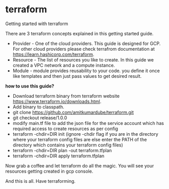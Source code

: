 # terraform

Getting started with terraform

There are 3 terraform concepts explained in this getting started guide.

- Provider - One of the cloud providers. This guide is designed for GCP. For other cloud providers please check terrafrom documentation at <a>https://learn.hashicorp.com/terraform.
- Resource - The list of resources you like to create. In this guide we created a VPC network and a compute instance.
- Module - module provides reusability to your code. you define it once like templates and then just pass values to get desired result.

<b> how to use this guide? </b>

- Download terraform binary from terraform website <a>https://www.terraform.io/downloads.html.
- Add binary to classpath.
- git clone https://github.com/amitkumardube/terraform.git
- git checkout release/1.0.0
- modify main.tf file to add the json file for the service account which has required access to create resources as per config
- terraform -chdir=DIR init (ignore -chdir flag if you are in the directory where your terraform config files are else enter the PATH of the directory which contains your terraform config files)
- terraform -chdir=DIR plan -out terraform.tfplan
- terraform -chdir=DIR apply terraform.tfplan

Now grab a coffee and let terraform do all the magic. You will see your resources getting created in gcp console.

And this is all. Have terraforming.
